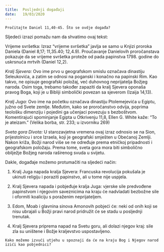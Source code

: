 ```yaml
---
title:  Posljednji događaji
date:   19/03/2020
---
```


`Pročitajte Daniel 11,40-45. Što se ovdje događa?`

Sljedeći izrazi pomažu nam da shvatimo ovaj tekst:

Vrijeme svršetka: Izraz “vrijeme svršetka” javlja se samo u Knjizi proroka Daniela (Daniel 8,17; 11,35.40; 12,4.9). Proučavanje Danielovih proročanstava pokazuje da se vrijeme svršetka proteže od pada papinstva 1798. godine do uskrsnuća mrtvih (Daniel 12,2).

*Kralj Sjevera:* Ovo ime prvo u geografskom smislu označava dinastiju Seleukovića, a zatim se odnosi na poganski i konačno na papinski Rim. Kao takvo, ne opisuje geografski položaj, već duhovnog neprijatelja Božjeg naroda. Osim toga, trebamo također zapaziti da kralj Sjevera oponaša pravog Boga, koji je u Bibliji simbolički povezan sa sjeverom (Izaija 14,13).

*Kralj Juga:* Ovo ime na početku označava dinastiju Ptolemejevića u Egiptu, južno od Svete zemlje. Međutim, kako se proročanstvo odvija, poprima teološku dimenziju i pojedini ga učenjaci povezuju s bezboštvom. Komentirajući spominjanje Egipta u Otkrivenju 11,8, Ellen G. White kaže: “To je ateizam.” (Velika borba, str. 233; u izvorniku 269)

*Sveta gora Divota:* U starozavjetna vremena ovaj izraz odnosio se na Sion, prijestolnicu i srce Izraela, koji je geografski smješten u Obećanoj Zemlji. Nakon križa, Božji narod više se ne određuje prema etničkoj pripadnosti i geografskom položaju. Prema tome, sveta gora mora biti simbolično obilježje Božjeg naroda raširenog svuda u svijetu.

Dakle, događaje možemo protumačiti na sljedeći način:

1) Kralj Juga napada kralja Sjevera: Francuska revolucija pokušala je ukinuti religiju i poraziti papinstvo, ali u tome nije uspjela.

2) Kralj Sjevera napada i pobjeđuje kralja Juga: vjerske sile predvođene papinstvom i njegovim saveznicima na kraju će nadvladati bezbožne sile i oformiti koaliciju s poraženim neprijateljem.

3) Edom, Moab i glavnina sinova Amonovih pobjeći će: neki od onih koji se nisu ubrajali u Božji pravi narod pridružit će se stadu u posljednji trenutak.

4) Kralj Sjevera priprema napad na Svetu goru, ali dolazi njegov kraj: sile zla su uništene i Božje kraljevstvo uspostavljeno.

`Kako možemo izvući utjehu u spoznaji da će na kraju Bog i Njegov narod izići kao pobjednici?`
